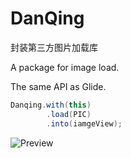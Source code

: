 # DanQing
封装第三方图片加载库

A package for image load. 

The same API as Glide.

```java
Danqing.with(this)
        .load(PIC)
        .into(iamgeView);
```

![Preview](https://github.com/devilsen/DanQing/blob/master/preview/device-2018-07-25-111713.png,"preview")